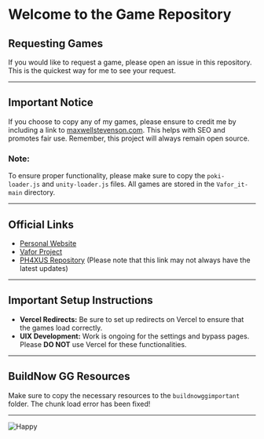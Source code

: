 # Welcome to the Game Repository

## Requesting Games
If you would like to request a game, please open an issue in this repository. This is the quickest way for me to see your request.

---

## Important Notice
If you choose to copy any of my games, please ensure to credit me by including a link to [maxwellstevenson.com](https://maxwellstevenson.com). This helps with SEO and promotes fair use. Remember, this project will always remain open source.

### Note:
To ensure proper functionality, please make sure to copy the `poki-loader.js` and `unity-loader.js` files. All games are stored in the `Vafor_it-main` directory.

---

## Official Links
- [Personal Website](https://maxwellstevenson.com)
- [Vafor Project](https://vafor.netlify.app)
- [PH4XUS Repository](https://ph4xus.github.io) (Please note that this link may not always have the latest updates)

---

## Important Setup Instructions
- **Vercel Redirects:** Be sure to set up redirects on Vercel to ensure that the games load correctly.
- **UIX Development:** Work is ongoing for the settings and bypass pages. Please **DO NOT** use Vercel for these functionalities.

---

## BuildNow GG Resources
Make sure to copy the necessary resources to the `buildnowggimportant` folder. The chunk load error has been fixed!

---

![Happy](https://github.com/user-attachments/assets/825526be-76bc-44f4-92d5-42de752f6431)
